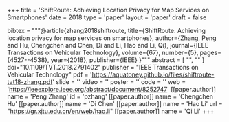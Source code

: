 +++
title = 'ShiftRoute: Achieving Location Privacy for Map Services on Smartphones'
date = 2018
type = 'paper'
layout = 'paper'
draft = false

bibtex = """@article{zhang2018shiftroute,
  title={ShiftRoute: Achieving location privacy for map services on smartphones},
  author={Zhang, Peng and Hu, Chengchen and Chen, Di and Li, Hao and Li, Qi},
  journal={IEEE Transactions on Vehicular Technology},
  volume={67},
  number={5},
  pages={4527--4538},
  year={2018},
  publisher={IEEE}
}"""
abstract = [
    "",
    ""
]
doi="10.1109/TVT.2018.2791402"
publisher = "IEEE Transactions on Vehicular Technology"
pdf = 'https://aquatoney.github.io/files/shiftroute-tvt18-zhang.pdf'
slide = ''
video = ''
poster = ''
code = ''
web = 'https://ieeexplore.ieee.org/abstract/document/8252747'
[[paper.author]]
    name = 'Peng Zhang'
    id = 'pzhang'
[[paper.author]]
    name = 'Chengchen Hu'
[[paper.author]]
    name = 'Di Chen'
[[paper.author]]
    name = 'Hao Li'
    url = "https://gr.xjtu.edu.cn/en/web/hao.li"
[[paper.author]]
    name = 'Qi Li'
+++
